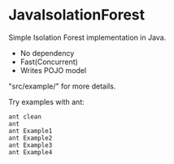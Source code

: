 # JavaIsolationForest

Simple Isolation Forest implementation in Java.

* No dependency
* Fast(Concurrent)
* Writes POJO model

"src/example/" for more details.

Try examples with ant:
```
ant clean
ant
ant Example1
ant Example2
ant Example3
ant Example4
```
